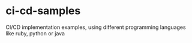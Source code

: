 # ci-cd-samples
CI/CD implementation examples, using different programming languages like ruby, python or java
